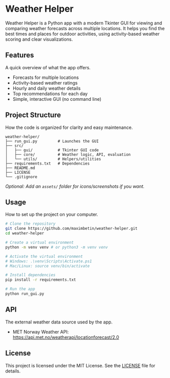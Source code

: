# Weather Helper

Weather Helper is a Python app with a modern Tkinter GUI for viewing and comparing weather forecasts across multiple locations. It helps you find the best times and places for outdoor activities, using activity-based weather scoring and clear visualizations.

## Features
A quick overview of what the app offers.
- Forecasts for multiple locations
- Activity-based weather ratings
- Hourly and daily weather details
- Top recommendations for each day
- Simple, interactive GUI (no command line)

## Project Structure
How the code is organized for clarity and easy maintenance.
```
weather-helper/
├── run_gui.py         # Launches the GUI
├── src/
│   ├── gui/           # Tkinter GUI code
│   ├── core/          # Weather logic, API, evaluation
│   └── utils/         # Helpers/utilities
├── requirements.txt   # Dependencies
├── README.md
├── LICENSE
└── .gitignore
```
*Optional: Add an `assets/` folder for icons/screenshots if you want.*

## Usage
How to set up the project on your computer.

```bash
# Clone the repository
git clone https://github.com/maximbetin/weather-helper.git
cd weather-helper

# Create a virtual environment
python -m venv venv # or python3 -m venv venv

# Activate the virtual environment
# Windows: .\venv\Scripts\Activate.ps1
# Mac/Linux: source venv/bin/activate

# Install dependencies
pip install -r requirements.txt

# Run the app
python run_gui.py
```

## API
The external weather data source used by the app.
- MET Norway Weather API: https://api.met.no/weatherapi/locationforecast/2.0

## License
This project is licensed under the MIT License. See the [LICENSE](LICENSE) file for details.